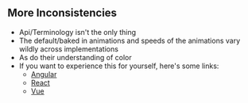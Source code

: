 ## More Inconsistencies

- Api/Terminology isn't the only thing
- The default/baked in animations and speeds of the animations vary wildly across implementations
- As do their understanding of color
- If you want to experience this for yourself, here's some links:
  - [Angular](https://material.angular.io/components/button/overview)
  - [React](https://mui.com/material-ui/react-button/)
  - [Vue](https://vuetifyjs.com/en/components/buttons/)
